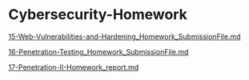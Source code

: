 # Cybersecurity-Homework

[15-Web-Vulnerabilities-and-Hardening_Homework_SubmissionFile.md](https://github.com/bwilliams4428/Cybersecurity-Homework/blob/main/15-Web-Vulnerabilities-and-Hardening%20Homework/15-Web-Vulnerabilities-and-Hardening_Homework_SubmissionFile.md)

[16-Penetration-Testing_Homework_SubmissionFile.md](https://github.com/bwilliams4428/Cybersecurity-Homework/blob/main/16-Penetration-Testing%20Homework/16-Penetration-Testing_Homework_SubmissionFile.md)

[17-Penetration-II-Homework_report.md](https://github.com/bwilliams4428/Cybersecurity-Homework/blob/main/17-Penetration-II-Homework/report.md)
